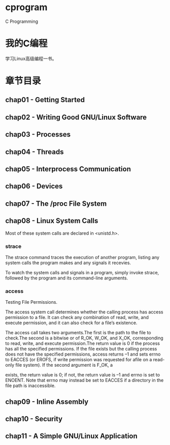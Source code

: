 # cprogram

C Programming

# 我的C编程

学习Linux高级编程一书。

# 章节目录

## chap01 - Getting Started

## chap02 - Writing Good GNU/Linux Software

## chap03 - Processes

## chap04 - Threads

## chap05 - Interprocess Communication

## chap06 - Devices

## chap07 - The /proc File System

## chap08 - Linux System Calls

Most of these system calls are declared in <unistd.h>.

### strace

The strace command traces the execution of another program, listing
any system calls the program makes and any signals it recevies.

To watch the system calls and signals in a program, simply invoke
strace, followed by the program and its command-line arguments. 

### access

Testing File Permissions.

The access system call determines whether the calling process has
access permission to a file. It can check any combination of read,
write, and execute permission, and it can also check for a file’s
existence.

The access call takes two arguments.The first is the path to the file to check.The
second is a bitwise or of R_OK, W_OK, and X_OK, corresponding to read, write, and execute
permission.The return value is 0 if the process has all the specified permissions. If
the file exists but the calling process does not have the specified permissions, access
returns –1 and sets errno to EACCES (or EROFS, if write permission was requested for afile on a read-only file system).
If the second argument is F_OK, a

exists, the return value is 0; if not, the return value is –1 and
errno is set to ENOENT. Note that errno may instead be set to EACCES
if a directory in the file path is inaccessible.

## chap09 - Inline Assembly

## chap10 - Security

## chap11 - A Simple GNU/Linux Application
